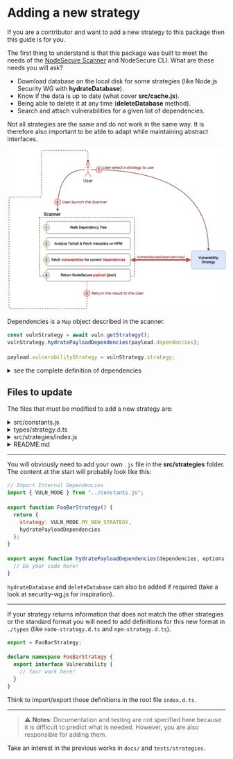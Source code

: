 # Adding a new strategy
If you are a contributor and want to add a new strategy to this package then this guide is for you.

The first thing to understand is that this package was built to meet the needs of the [NodeSecure Scanner](https://github.com/NodeSecure/scanner) and NodeSecure CLI. What are these needs you will ask?

- Download database on the local disk for some strategies (like Node.js Security WG with **hydrateDatabase**).
- Know if the data is up to date (what cover **src/cache.js**).
- Being able to delete it at any time (**deleteDatabase** method).
- Search and attach vulnerabilities for a given list of dependencies.

Not all strategies are the same and do not work in the same way. It is therefore also important to be able to adapt while maintaining abstract interfaces.

![](./images/scanner.png)

Dependencies is a `Map` object described in the scanner.

```js
const vulnStrategy = await vuln.getStrategy();
vulnStrategy.hydratePayloadDependencies(payload.dependencies);

payload.vulnerabilityStrategy = vulnStrategy.strategy;
```

<details><summary>see the complete definition of dependencies</summary>

dependencies is described by the type `Record<string, VersionDescriptor>`. And VersionDescriptor by the following interface:

```ts
interface VersionDescriptor {
    metadata: {
        dependencyCount: number;
        publishedCount: number;
        lastUpdateAt: number;
        lastVersion: number;
        hasChangedAuthor: boolean;
        hasManyPublishers: boolean;
        hasReceivedUpdateInOneYear: boolean;
        author: string | null;
        homepage: string | null;
        maintainers: Maintainer[];
        publishers: Publisher[];
    };
    versions: string[];
    vulnerabilities: Vulnerability[];
    [version: string]: {
        id: number;
        usedBy: Record<string, string>;
        size: number;
        description: string;
        author: string | Author;
        warnings: Warning[];
        composition: {
            extensions: string[];
            files: string[];
            minified: string[];
            required_files: string[];
            required_thirdparty: string[];
            required_nodejs: string[];
            unused: string[];
            missing: string[];
        };
        license: string | License[];
        flags: Flags;
        gitUrl: null | string;
    };
}
```

</details>

## Files to update

The files that must be modified to add a new strategy are:

<details><summary>src/constants.js</summary>

You must add a new constant in variable `VULN_MODE`
```js
export const VULN_MODE = Object.freeze({
  SECURITY_WG: "node",
  NPM_AUDIT: "npm",
  NONE: "none",
  MY_NEW_STRATEGY: "foobar" // <-- here
});
```

Also think to update the type definition of **VULN_MODE** in `types/api.d.ts`.

</details>

<details><summary>types/strategy.d.ts</summary>

It is necessary to add the name of your strategy in the exported type definitions.
```ts
declare namespace Strategy {
  export type Kind = "npm" | "node" | "none" | "foobar"; // <-- add the name here
```

</details>

<details><summary>src/strategies/index.js</summary>

This is the file we use to export and manage the initialization of a strategy.

The first line to update is the one who export all strategies at once.
```js
export { NPMAuditStrategy, SecurityWGStrategy, FooBarStrategy }; // <-- add yours here
```

And then it will be necessary to modify the function initStrategy to add a new case for your strategy.

```js
export async function initStrategy(strategy, options) {
  switch (strategy) {
    case VULN_MODE.SECURITY_WG:
      return Object.seal(await SecurityWGStrategy(options));

    case VULN_MODE.NPM_AUDIT:
      return Object.seal(NPMAuditStrategy());
    
    /** Add it at the end **/
    case VULN_MODE.MY_NEW_STRATEGY:
      return Object.seal(FooBarStrategy()); // <-- add options if required!
  }

  return Object.seal(NoneStrategy());
}
```

</details>

<details><summary>README.md</summary>

It is obviously necessary to add your strategy in the README. Also make sure that the codes and definitions are up to date.

</details>

---

You will obviously need to add your own `.js` file in the **src/strategies** folder. The content at the start will probably look like this:

```js
// Import Internal Dependencies
import { VULN_MODE } from "../constants.js";

export function FooBarStrategy() {
  return {
    strategy: VULN_MODE.MY_NEW_STRATEGY,
    hydratePayloadDependencies
  };
}

export async function hydratePayloadDependencies(dependencies, options = {}) {
  // Do your code here!
}
```

`hydrateDatabase` and `deleteDatabase` can also be added if required (take a look at security-wg.js for inspiration).

--- 

If your strategy returns information that does not match the other strategies or the standard format you will need to add definitions for this new format in `./types` (like `node-strategy.d.ts` and `npm-strategy.d.ts`).

```ts
export = FooBarStrategy;

declare namespace FooBarStrategy {
  export interface Vulnerability {
    // Your work here!
  }
}
```

Think to import/export those definitions in the root file `index.d.ts`.

---

> ⚠️ **Notes**: Documentation and testing are not specified here because it is difficult to predict what is needed. However, you are also responsible for adding them.

Take an interest in the previous works in `docs/` and `tests/strategies`. 
